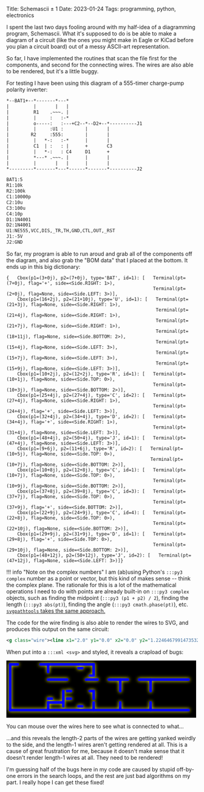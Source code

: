 Title: Schemascii &pm; 1
Date: 2023-01-24
Tags: programming, python, electronics

I spent the last two days fooling around with my half-idea of a diagramming program, Schemascii. What it's supposed to do is be able to make a diagram of a circuit (like the ones you might make in Eagle or KiCad before you plan a circuit board) out of a messy ASCII-art representation.

So far, I have implemented the routines that scan the file first for the components, and second for the connecting wires. The wires are also able to be rendered, but it's a little buggy.

For testing I have been using this diagram of a 555-timer charge-pump polarity inverter:

```txt
*--BAT1+--*-------*---*
|         |       |   |
|         R1    .~~~. |
|         |     :   :-*
|         o-----:   :---+C2--*--D2+--*----------J1
|         |     :U1 :        |       |
|        R2     :555:        |       |
|         |   *-:   :-*      |       |
|         C1  | :   : |      +       C3
|         |   *-:   : C4     D1      +
|         *---* .~~~. |      |       |
|         |       |   |      |       |
*---------*-------*---*------*-------*----------J2

BAT1:5
R1:10k
R2:100k
C1:10000p
C2:10u
C3:100u
C4:10p
D1:1N4001
D2:1N4001
U1:NE555,VCC,DIS,_TR,TH,GND,CTL,OUT,_RST
J1:-5V
J2:GND
```

So far, my program is able to run aroud and grab all of the components off the diagram, and also grab the "BOM data" that I placed at the bottom. It ends up in this big dictionary:

```py3
{   Cbox(p1=(3+0j), p2=(7+0j), type='BAT', id=1): [   Terminal(pt=(7+0j), flag='+', side=<Side.RIGHT: 1>),
                                                      Terminal(pt=(2+0j), flag=None, side=<Side.LEFT: 3>)],
    Cbox(p1=(16+2j), p2=(21+10j), type='U', id=1): [   Terminal(pt=(21+3j), flag=None, side=<Side.RIGHT: 1>),
                                                       Terminal(pt=(21+4j), flag=None, side=<Side.RIGHT: 1>),
                                                       Terminal(pt=(21+7j), flag=None, side=<Side.RIGHT: 1>),
                                                       Terminal(pt=(18+11j), flag=None, side=<Side.BOTTOM: 2>),
                                                       Terminal(pt=(15+4j), flag=None, side=<Side.LEFT: 3>),
                                                       Terminal(pt=(15+7j), flag=None, side=<Side.LEFT: 3>),
                                                       Terminal(pt=(15+9j), flag=None, side=<Side.LEFT: 3>)],
    Cbox(p1=(10+2j), p2=(12+2j), type='R', id=1): [   Terminal(pt=(10+1j), flag=None, side=<Side.TOP: 0>),
                                                      Terminal(pt=(10+3j), flag=None, side=<Side.BOTTOM: 2>)],
    Cbox(p1=(25+4j), p2=(27+4j), type='C', id=2): [   Terminal(pt=(27+4j), flag=None, side=<Side.RIGHT: 1>),
                                                      Terminal(pt=(24+4j), flag='+', side=<Side.LEFT: 3>)],
    Cbox(p1=(32+4j), p2=(34+4j), type='D', id=2): [   Terminal(pt=(34+4j), flag='+', side=<Side.RIGHT: 1>),
                                                      Terminal(pt=(31+4j), flag=None, side=<Side.LEFT: 3>)],
    Cbox(p1=(48+4j), p2=(50+4j), type='J', id=1): [   Terminal(pt=(47+4j), flag=None, side=<Side.LEFT: 3>)],
    Cbox(p1=(9+6j), p2=(11+6j), type='R', id=2): [   Terminal(pt=(10+5j), flag=None, side=<Side.TOP: 0>),
                                                     Terminal(pt=(10+7j), flag=None, side=<Side.BOTTOM: 2>)],
    Cbox(p1=(10+8j), p2=(12+8j), type='C', id=1): [   Terminal(pt=(10+7j), flag=None, side=<Side.TOP: 0>),
                                                      Terminal(pt=(10+9j), flag=None, side=<Side.BOTTOM: 2>)],
    Cbox(p1=(37+8j), p2=(39+8j), type='C', id=3): [   Terminal(pt=(37+7j), flag=None, side=<Side.TOP: 0>),
                                                      Terminal(pt=(37+9j), flag='+', side=<Side.BOTTOM: 2>)],
    Cbox(p1=(22+9j), p2=(24+9j), type='C', id=4): [   Terminal(pt=(22+8j), flag=None, side=<Side.TOP: 0>),
                                                      Terminal(pt=(22+10j), flag=None, side=<Side.BOTTOM: 2>)],
    Cbox(p1=(29+9j), p2=(31+9j), type='D', id=1): [   Terminal(pt=(29+8j), flag='+', side=<Side.TOP: 0>),
                                                      Terminal(pt=(29+10j), flag=None, side=<Side.BOTTOM: 2>)],
    Cbox(p1=(48+12j), p2=(50+12j), type='J', id=2): [   Terminal(pt=(47+12j), flag=None, side=<Side.LEFT: 3>)]}
```

!!! info "Note on the complex numbers"
    I am (ab)using Python's `:::py3 complex` number as a point or vector, but this kind of makes sense -- think the complex plane. The rationale for this is a lot of the mathematical operations I need to do with points are already built-in on `:::py3 complex` objects, such as finding the midpoint (`:::py3 (p1 + p2) / 2`), finding the length (`:::py3 abs(pt)`), finding the angle (`:::py3 cmath.phase(pt)`), etc. [`svgpathtools` takes the same approach.](https://github.com/mathandy/svgpathtools#:~:text=%23%20Coordinates%20are%20given%20as%20points%20in%20the%20complex%20plane)

The code for the wire finding is also able to render the wires to SVG, and produces this output on the same circuit:

```xml
<g class="wire"><line x1="2.0" y1="0.0" x2="0.0" y2="1.2246467991473532e-16"></line><line x1="0.0" y1="12.0" x2="6.123233995736766e-17" y2="0.0"></line><line x1="10.0" y1="12.0" x2="0.0" y2="12.0"></line><line x1="18.0" y1="12.0" x2="10.0" y2="12.0"></line><line x1="10.0" y1="10.0" x2="10.0" y2="12.0"></line><line x1="22.0" y1="12.0" x2="18.0" y2="12.0"></line><line x1="18.0" y1="11.0" x2="19.0" y2="11.0"></line><line x1="14.0" y1="10.0" x2="10.0" y2="10.0"></line><line x1="10.0" y1="9.0" x2="11.0" y2="9.0"></line><line x1="29.0" y1="12.0" x2="22.0" y2="12.0"></line><line x1="22.0" y1="10.0" x2="22.0" y2="12.0"></line><line x1="14.0" y1="9.0" x2="14.0" y2="11.0"></line><line x1="37.0" y1="12.0" x2="29.0" y2="12.0"></line><line x1="29.0" y1="10.0" x2="29.0" y2="12.0"></line><line x1="15.0" y1="9.0" x2="16.0" y2="9.0"></line><line x1="14.0" y1="7.0" x2="14.0" y2="9.0"></line><line x1="47.0" y1="12.0" x2="37.0" y2="12.0"></line><line x1="37.0" y1="10.0" x2="37.0" y2="12.0"></line><line x1="15.0" y1="7.0" x2="16.0" y2="7.0"></line></g><g class="wire"><line x1="10.0" y1="0.0" x2="10.0" y2="2.0"></line><line x1="18.0" y1="0.0" x2="10.0" y2="1.2246467991473532e-16"></line><line x1="8.0" y1="0.0" x2="10.0" y2="0.0"></line><line x1="22.0" y1="0.0" x2="18.0" y2="1.2246467991473532e-16"></line><line x1="18.0" y1="1.0" x2="19.0" y2="1.0"></line><line x1="22.0" y1="3.0" x2="22.0" y2="0.0"></line><line x1="21.0" y1="3.0" x2="22.0" y2="3.0"></line></g><g class="wire"><line x1="15.0" y1="4.0" x2="10.0" y2="4.0"></line></g><g class="wire"><line x1="23.0" y1="4.0" x2="20.0" y2="4.0"></line></g><g class="wire"><line x1="29.0" y1="4.0" x2="26.0" y2="4.0"></line><line x1="31.0" y1="4.0" x2="29.0" y2="4.0"></line><line x1="29.0" y1="7.0" x2="29.0" y2="4.0"></line></g><g class="wire"><line x1="37.0" y1="4.0" x2="34.0" y2="4.0"></line><line x1="47.0" y1="4.0" x2="37.0" y2="4.0"></line><line x1="37.0" y1="7.0" x2="37.0" y2="4.0"></line></g><g class="wire"><line x1="22.0" y1="7.0" x2="22.0" y2="9.0"></line><line x1="21.0" y1="7.0" x2="22.0" y2="7.0"></line></g>
```

When put into a `:::xml <svg>` and styled, it reveals a crapload of bugs:

<style>svg.schemascii {
    background: black;
}

svg.schemascii .wire {
    filter: drop-shadow(0 0 0.5px var(--sch-wireshadow, yellow));
}

svg.schemascii .wire line {
    stroke: var(--sch-wirecolor, blue);
    stroke-width: 0.7;
    stroke-linecap: round;
    transition-duration: 0.2s;
}

svg.schemascii .wire:hover {
    --sch-wirecolor: red;
    --sch-wireshadow: lime;
}</style>
<svg class="schemascii" viewBox="-1 -1 50 15" width="500" height="150" xmlns="http://www.w3.org/2000/svg">
<g class="wire"><line x1="2.0" y1="0.0" x2="0.0" y2="1.2246467991473532e-16"></line><line x1="0.0" y1="12.0" x2="6.123233995736766e-17" y2="0.0"></line><line x1="10.0" y1="12.0" x2="0.0" y2="12.0"></line><line x1="18.0" y1="12.0" x2="10.0" y2="12.0"></line><line x1="10.0" y1="10.0" x2="10.0" y2="12.0"></line><line x1="22.0" y1="12.0" x2="18.0" y2="12.0"></line><line x1="18.0" y1="11.0" x2="19.0" y2="11.0"></line><line x1="14.0" y1="10.0" x2="10.0" y2="10.0"></line><line x1="10.0" y1="9.0" x2="11.0" y2="9.0"></line><line x1="29.0" y1="12.0" x2="22.0" y2="12.0"></line><line x1="22.0" y1="10.0" x2="22.0" y2="12.0"></line><line x1="14.0" y1="9.0" x2="14.0" y2="11.0"></line><line x1="37.0" y1="12.0" x2="29.0" y2="12.0"></line><line x1="29.0" y1="10.0" x2="29.0" y2="12.0"></line><line x1="15.0" y1="9.0" x2="16.0" y2="9.0"></line><line x1="14.0" y1="7.0" x2="14.0" y2="9.0"></line><line x1="47.0" y1="12.0" x2="37.0" y2="12.0"></line><line x1="37.0" y1="10.0" x2="37.0" y2="12.0"></line><line x1="15.0" y1="7.0" x2="16.0" y2="7.0"></line></g><g class="wire"><line x1="10.0" y1="0.0" x2="10.0" y2="2.0"></line><line x1="18.0" y1="0.0" x2="10.0" y2="1.2246467991473532e-16"></line><line x1="8.0" y1="0.0" x2="10.0" y2="0.0"></line><line x1="22.0" y1="0.0" x2="18.0" y2="1.2246467991473532e-16"></line><line x1="18.0" y1="1.0" x2="19.0" y2="1.0"></line><line x1="22.0" y1="3.0" x2="22.0" y2="0.0"></line><line x1="21.0" y1="3.0" x2="22.0" y2="3.0"></line></g><g class="wire"><line x1="15.0" y1="4.0" x2="10.0" y2="4.0"></line></g><g class="wire"><line x1="23.0" y1="4.0" x2="20.0" y2="4.0"></line></g><g class="wire"><line x1="29.0" y1="4.0" x2="26.0" y2="4.0"></line><line x1="31.0" y1="4.0" x2="29.0" y2="4.0"></line><line x1="29.0" y1="7.0" x2="29.0" y2="4.0"></line></g><g class="wire"><line x1="37.0" y1="4.0" x2="34.0" y2="4.0"></line><line x1="47.0" y1="4.0" x2="37.0" y2="4.0"></line><line x1="37.0" y1="7.0" x2="37.0" y2="4.0"></line></g><g class="wire"><line x1="22.0" y1="7.0" x2="22.0" y2="9.0"></line><line x1="21.0" y1="7.0" x2="22.0" y2="7.0"></line></g>
</svg>

You can mouse over the wires here to see what is connected to what...

...and this reveals the length-2 parts of the wires are getting yanked weirdly to the side, and the length-1 wires aren't getting rendered at all. This is a cause of great frustration for me, because it doesn't make sense that it doesn't render length-1 wires at all. They need to be rendered!

I'm guessing half of the bugs here in my code are caused by stupid off-by-one errors in the search loops, and the rest are just bad algorithms on my part. I really hope I can get these fixed!
